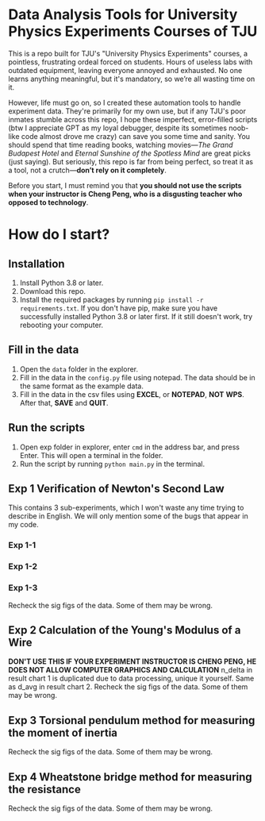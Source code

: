 # Data Analysis Tools for University Physics Experiments Courses of TJU
This is a repo built for TJU's "University Physics Experiments" courses, a pointless, frustrating ordeal forced on students. Hours of useless labs with outdated equipment, leaving everyone annoyed and exhausted. No one learns anything meaningful, but it's mandatory, so we’re all wasting time on it.

However, life must go on, so I created these automation tools to handle experiment data. They're primarily for my own use, but if any TJU's poor inmates stumble across this repo, I hope these imperfect, error-filled scripts (btw I appreciate GPT as my loyal debugger, despite its sometimes noob-like code almost drove me crazy) can save you some time and sanity. You should spend that time reading books, watching movies—*The Grand Budapest Hotel* and *Eternal Sunshine of the Spotless Mind* are great picks (just saying). But seriously, this repo is far from being perfect, so treat it as a tool, not a crutch—**don’t rely on it completely**.

Before you start, I must remind you that **you should not use the scripts when your instructor is Cheng Peng, who is a disgusting teacher who opposed to technology**.

# How do I start?
## Installation
1. Install Python 3.8 or later.
2. Download this repo.
3. Install the required packages by running `pip install -r requirements.txt`. If you don't have pip, make sure you have successfully installed Python 3.8 or later first. If it still doesn't work, try rebooting your computer.

## Fill in the data
1. Open the `data` folder in the explorer.
2. Fill in the data in the `config.py` file using notepad. The data should be in the same format as the example data.
3. Fill in the data in the csv files using **EXCEL**, or **NOTEPAD**, **NOT** **WPS**. After that, **SAVE** and **QUIT**.

## Run the scripts
1. Open exp folder in explorer, enter `cmd` in the address bar, and press Enter. This will open a terminal in the folder.
2. Run the script by running `python main.py` in the terminal.

## Exp 1 Verification of Newton's Second Law
This contains 3 sub-experiments, which I won't waste any time trying to describe in English. We will only mention some of the bugs that appear in my code.

### Exp 1-1
### Exp 1-2
### Exp 1-3
Recheck the sig figs of the data. Some of them may be wrong.

## Exp 2 Calculation of the Young's Modulus of a Wire
**DON'T USE THIS IF YOUR EXPERIMENT INSTRUCTOR IS CHENG PENG, HE DOES NOT ALLOW COMPUTER GRAPHICS AND CALCULATION**
n_delta in result chart 1 is duplicated due to data processing, unique it yourself.
Same as d_avg in result chart 2.
Recheck the sig figs of the data. Some of them may be wrong.

## Exp 3 Torsional pendulum method for measuring the moment of inertia
Recheck the sig figs of the data. Some of them may be wrong.

## Exp 4 Wheatstone bridge method for measuring the resistance
Recheck the sig figs of the data. Some of them may be wrong.
